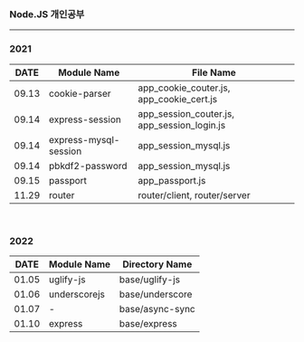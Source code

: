 ### Node.JS 개인공부
---

### 2021
|DATE|Module Name|File Name|
|----|----|---|
|09.13|cookie-parser|app_cookie_couter.js, app_cookie_cert.js|
|09.14|express-session|app_session_couter.js, app_session_login.js|
|09.14|express-mysql-session|app_session_mysql.js|
|09.14|pbkdf2-password|app_session_mysql.js|
|09.15|passport|app_passport.js|
|11.29|router|router/client, router/server|

<br>

### 2022
|DATE|Module Name|Directory Name|
|----|----|---|
|01.05|uglify-js|base/uglify-js|
|01.06|underscorejs|base/underscore|
|01.07|-|base/async-sync|
|01.10|express|base/express|